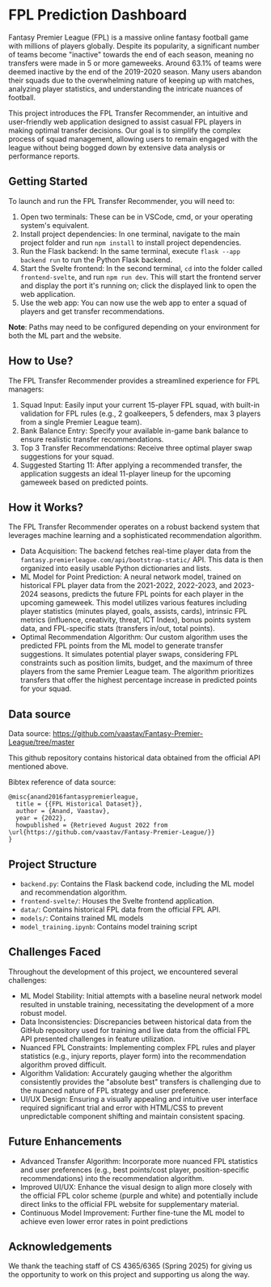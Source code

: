# FPL Prediction Dashboard

Fantasy Premier League (FPL) is a massive online fantasy football game with millions of players globally. Despite its popularity, a significant number of teams become "inactive" towards the end of each season, meaning no transfers were made in 5 or more gameweeks. Around 63.1% of teams were deemed inactive by the end of the 2019-2020 season. Many users abandon their squads due to the overwhelming nature of keeping up with matches, analyzing player statistics, and understanding the intricate nuances of football.


This project introduces the FPL Transfer Recommender, an intuitive and user-friendly web application designed to assist casual FPL players in making optimal transfer decisions. Our goal is to simplify the complex process of squad management, allowing users to remain engaged with the league without being bogged down by extensive data analysis or performance reports.

## Getting Started
To launch and run the FPL Transfer Recommender, you will need to:

1. Open two terminals: These can be in VSCode, cmd, or your operating system's equivalent.
2. Install project dependencies: In one terminal, navigate to the main project folder and run `npm install` to install project dependencies.
3. Run the Flask backend: In the same terminal, execute `flask --app backend run` to run the Python Flask backend.
4. Start the Svelte frontend: In the second terminal, `cd` into the folder called `frontend-svelte`, and run `npm run dev`. This will start the frontend server and display the port it's running on; click the displayed link to open the web application.
5. Use the web app: You can now use the web app to enter a squad of players and get transfer recommendations.

**Note**: Paths may need to be configured depending on your environment for both the ML part and the website.

## How to Use?
The FPL Transfer Recommender provides a streamlined experience for FPL managers:

1. Squad Input: Easily input your current 15-player FPL squad, with built-in validation for FPL rules (e.g., 2 goalkeepers, 5 defenders, max 3 players from a single Premier League team).
2. Bank Balance Entry: Specify your available in-game bank balance to ensure realistic transfer recommendations.
3. Top 3 Transfer Recommendations: Receive three optimal player swap suggestions for your squad.
4. Suggested Starting 11: After applying a recommended transfer, the application suggests an ideal 11-player lineup for the upcoming gameweek based on predicted points.

## How it Works?
The FPL Transfer Recommender operates on a robust backend system that leverages machine learning and a sophisticated recommendation algorithm.

- Data Acquisition: The backend fetches real-time player data from the `fantasy.premierleague.com/api/bootstrap-static/` API. This data is then organized into easily usable Python dictionaries and lists.
- ML Model for Point Prediction: A neural network model, trained on historical FPL player data from the 2021-2022, 2022-2023, and 2023-2024 seasons, predicts the future FPL points for each player in the upcoming gameweek. This model utilizes various features including player statistics (minutes played, goals, assists, cards), intrinsic FPL metrics (influence, creativity, threat, ICT Index), bonus points system data, and FPL-specific stats (transfers in/out, total points).
- Optimal Recommendation Algorithm: Our custom algorithm uses the predicted FPL points from the ML model to generate transfer suggestions. It simulates potential player swaps, considering FPL constraints such as position limits, budget, and the maximum of three players from the same Premier League team. The algorithm prioritizes transfers that offer the highest percentage increase in predicted points for your squad.

## Data source

Data source: https://github.com/vaastav/Fantasy-Premier-League/tree/master

This github repository contains historical data obtained from the official API mentioned above.

Bibtex reference of data source:
```
@misc{anand2016fantasypremierleague,
  title = {{FPL Historical Dataset}},
  author = {Anand, Vaastav},
  year = {2022},
  howpublished = {Retrieved August 2022 from \url{https://github.com/vaastav/Fantasy-Premier-League/}}
}
```

## Project Structure
- `backend.py`: Contains the Flask backend code, including the ML model and recommendation algorithm.
- `frontend-svelte/`: Houses the Svelte frontend application.
- `data/`: Contains historical FPL data from the official FPL API.
- `models/`: Contains trained ML models
- `model_training.ipynb`: Contains model training script

## Challenges Faced
Throughout the development of this project, we encountered several challenges:

- ML Model Stability: Initial attempts with a baseline neural network model resulted in unstable training, necessitating the development of a more robust model.
- Data Inconsistencies: Discrepancies between historical data from the GitHub repository used for training and live data from the official FPL API presented challenges in feature utilization.
- Nuanced FPL Constraints: Implementing complex FPL rules and player statistics (e.g., injury reports, player form) into the recommendation algorithm proved difficult.
- Algorithm Validation: Accurately gauging whether the algorithm consistently provides the "absolute best" transfers is challenging due to the nuanced nature of FPL strategy and user preference.
- UI/UX Design: Ensuring a visually appealing and intuitive user interface required significant trial and error with HTML/CSS to prevent unpredictable component shifting and maintain consistent spacing.

## Future Enhancements
- Advanced Transfer Algorithm: Incorporate more nuanced FPL statistics and user preferences (e.g., best points/cost player, position-specific recommendations) into the recommendation algorithm.
- Improved UI/UX: Enhance the visual design to align more closely with the official FPL color scheme (purple and white) and potentially include direct links to the official FPL website for supplementary material.
- Continuous Model Improvement: Further fine-tune the ML model to achieve even lower error rates in point predictions

## Acknowledgements

We thank the teaching staff of CS 4365/6365 (Spring 2025) for giving us the opportunity to work on this project and supporting us along the way.